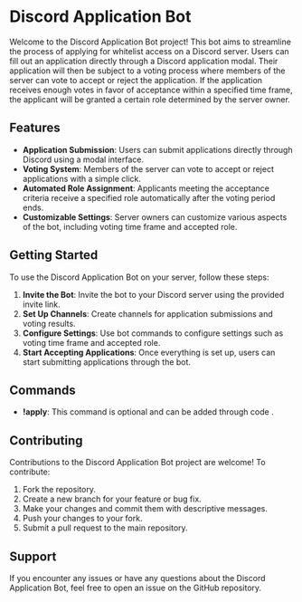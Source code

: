 # Discord Application Bot

Welcome to the Discord Application Bot project! This bot aims to streamline the process of applying for whitelist access on a Discord server. Users can fill out an application directly through a Discord application modal. Their application will then be subject to a voting process where members of the server can vote to accept or reject the application. If the application receives enough votes in favor of acceptance within a specified time frame, the applicant will be granted a certain role determined by the server owner.

## Features

- **Application Submission**: Users can submit applications directly through Discord using a modal interface.
- **Voting System**: Members of the server can vote to accept or reject applications with a simple click.
- **Automated Role Assignment**: Applicants meeting the acceptance criteria receive a specified role automatically after the voting period ends.
- **Customizable Settings**: Server owners can customize various aspects of the bot, including voting time frame and accepted role.

## Getting Started

To use the Discord Application Bot on your server, follow these steps:

1. **Invite the Bot**: Invite the bot to your Discord server using the provided invite link.
2. **Set Up Channels**: Create channels for application submissions and voting results.
3. **Configure Settings**: Use bot commands to configure settings such as voting time frame and accepted role.
4. **Start Accepting Applications**: Once everything is set up, users can start submitting applications through the bot.

## Commands

- **!apply**: This command is optional and can be added through code .


## Contributing

Contributions to the Discord Application Bot project are welcome! To contribute:

1. Fork the repository.
2. Create a new branch for your feature or bug fix.
3. Make your changes and commit them with descriptive messages.
4. Push your changes to your fork.
5. Submit a pull request to the main repository.

## Support

If you encounter any issues or have any questions about the Discord Application Bot, feel free to open an issue on the GitHub repository.
